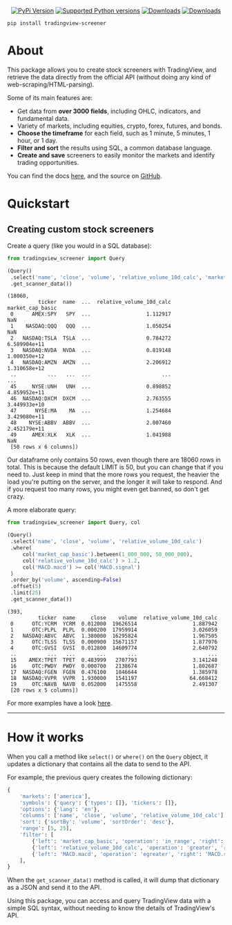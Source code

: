 <div align="center">
    
  <a href="https://pypi.org/project/tradingview-screener">![PyPi Version](https://badge.fury.io/py/tradingview-screener.svg)</a>
  <a href="https://pypi.org/project/tradingview-screener">![Supported Python versions](https://img.shields.io/pypi/pyversions/tradingview-screener.svg?color=%2334D058)</a>
  <a href="https://pepy.tech/project/tradingview-screener">![Downloads](https://static.pepy.tech/badge/tradingview-screener)</a>
  <a href="https://pepy.tech/project/tradingview-screener">![Downloads](https://static.pepy.tech/badge/tradingview-screener/month)</a>
    
</div>

```
pip install tradingview-screener
```

# About

This package allows you to create stock screeners with TradingView, and retrieve the data directly from the official
API (without doing any kind of web-scraping/HTML-parsing).

Some of its main features are:

- Get data from **over 3000 fields**, including OHLC, indicators, and fundamental data.
- Variety of markets, including equities, crypto, forex, futures, and bonds.
- **Choose the timeframe** for each field, such as 1 minute, 5 minutes, 1 hour, or 1 day.
- **Filter and sort** the results using SQL, a common database language.
- **Create and save** screeners to easily monitor the markets and identify trading opportunities.

You can find the docs [here](https://shner-elmo.github.io/TradingView-Screener/2.5.0/tradingview_screener.html),
and the source on [GitHub](https://github.com/shner-elmo/TradingView-Screener).

# Quickstart

## Creating custom stock screeners


Create a query (like you would in a SQL database):
```python
from tradingview_screener import Query

(Query()
 .select('name', 'close', 'volume', 'relative_volume_10d_calc', 'market_cap_basic')
 .get_scanner_data())
```
```
(18060,
          ticker  name  ...  relative_volume_10d_calc  market_cap_basic
 0      AMEX:SPY   SPY  ...                  1.112917               NaN
 1    NASDAQ:QQQ   QQQ  ...                  1.050254               NaN
 2   NASDAQ:TSLA  TSLA  ...                  0.784272      6.589904e+11
 3   NASDAQ:NVDA  NVDA  ...                  0.819148      1.000350e+12
 4   NASDAQ:AMZN  AMZN  ...                  2.206912      1.310658e+12
 ..          ...   ...  ...                       ...               ...
 45     NYSE:UNH   UNH  ...                  0.898852      4.859952e+11
 46  NASDAQ:DXCM  DXCM  ...                  2.763555      3.449933e+10
 47      NYSE:MA    MA  ...                  1.254684      3.429080e+11
 48    NYSE:ABBV  ABBV  ...                  2.007460      2.452179e+11
 49     AMEX:XLK   XLK  ...                  1.041988               NaN
 [50 rows x 6 columns])
```

Our dataframe only contains 50 rows, even though there are 18060 rows in total. 
This is because the default LIMIT is 50, but you can change that if you need to. 
Just keep in mind that the more rows you request, the heavier the load you're putting on the server, and the longer 
it will take to respond. 
And if you request too many rows, you might even get banned, so don't get crazy.



A more elaborate query:
```python
from tradingview_screener import Query, col

(Query()
 .select('name', 'close', 'volume', 'relative_volume_10d_calc')
 .where(
     col('market_cap_basic').between(1_000_000, 50_000_000),
     col('relative_volume_10d_calc') > 1.2,
     col('MACD.macd') >= col('MACD.signal')
 )
 .order_by('volume', ascending=False)
 .offset(5)
 .limit(25)
 .get_scanner_data())
```
```
(393,
          ticker  name     close    volume  relative_volume_10d_calc
 0      OTC:YCRM  YCRM  0.012000  19626514                  1.887942
 1      OTC:PLPL  PLPL  0.000200  17959914                  3.026059
 2   NASDAQ:ABVC  ABVC  1.380000  16295824                  1.967505
 3      OTC:TLSS  TLSS  0.000900  15671157                  1.877976
 4      OTC:GVSI  GVSI  0.012800  14609774                  2.640792
 ..          ...   ...       ...       ...                       ...
 15    AMEX:TPET  TPET  0.483999   2707793                  3.141248
 16     OTC:PWDY  PWDY  0.000700   2138674                  1.802687
 17  NASDAQ:FGEN  FGEN  0.476100   1846644                  1.385978
 18  NASDAQ:VVPR  VVPR  1.930000   1541197                 64.668412
 19     OTC:NAVB  NAVB  0.052000   1475558                  2.491307
 [20 rows x 5 columns])
```

For more examples have a look [here](https://shner-elmo.github.io/TradingView-Screener/tradingview_screener/query.html).

---


# How it works

When you call a method like `select()` or `where()` on the `Query` object,
it updates a dictionary that contains all the data to send to the API.

For example, the previous query creates the following dictionary:
```py
{
    'markets': ['america'],
    'symbols': {'query': {'types': []}, 'tickers': []},
    'options': {'lang': 'en'},
    'columns': ['name', 'close', 'volume', 'relative_volume_10d_calc'],
    'sort': {'sortBy': 'volume', 'sortOrder': 'desc'},
    'range': [5, 25],
    'filter': [
        {'left': 'market_cap_basic', 'operation': 'in_range', 'right': [1000000, 50000000]},
        {'left': 'relative_volume_10d_calc', 'operation': 'greater', 'right': 1.2},
        {'left': 'MACD.macd', 'operation': 'egreater', 'right': 'MACD.signal'},
    ],
}
```

When the `get_scanner_data()` method is called, it will dump that dictionary as a JSON and send it to the API.

Using this package, you can access and query TradingView data with a simple SQL syntax, without needing to know the 
details of TradingView's API.
